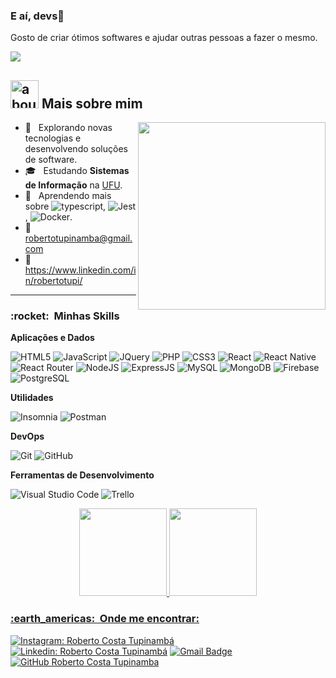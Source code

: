 ### E aí, devs👋

Gosto de criar ótimos softwares e ajudar outras pessoas a fazer o mesmo.

![](https://komarev.com/ghpvc/?username=RobertoCostaTupinamba&color=006bed)

## <img width="45" alt="about" src="https://raw.github.com/elizarov/elizarov/master/about.png"> Mais sobre mim

<img align="right" width="300" src="https://i2.wp.com/allhtaccess.info/wp-content/uploads/2018/03/programming.gif?fit=1281%2C716&ssl=1" />

- 🤔 &nbsp; Explorando novas tecnologias e desenvolvendo soluções de software.
- 🎓 &nbsp; Estudando **Sistemas de Informação** na <a href="https://ufu.br/">UFU</a>.
- 🌱 &nbsp; Aprendendo mais sobre ![typescript](https://img.shields.io/badge/-typescript-333333?style=flat&logo=typescript),  ![Jest](https://img.shields.io/badge/-Jest-333333?style=flat&logo=jest), ![Docker](https://img.shields.io/badge/-Docker-333333?style=flat&logo=docker).
- 📧 &nbsp; robertotupinamba@gmail.com
- 🔗 &nbsp; https://www.linkedin.com/in/robertotupi/
<!-- - 💼 &nbsp; Trabalhando como **ÁREA EM QUE VOCÊ TRABALHA** na <a href="LINK DA EMPRESA">EMPRESA</a> -->
<hr>
<h3> :rocket: &nbsp;Minhas Skills </h3>

**Aplicações e Dados**

  ![HTML5](https://img.shields.io/badge/-HTML5-333333?style=flat&logo=HTML5)
  ![JavaScript](https://img.shields.io/badge/-JavaScript-333333?style=flat&logo=javascript)
  ![JQuery](https://img.shields.io/badge/-JQuery-333333?style=flat&logo=jquery)
  ![PHP](https://img.shields.io/badge/-PHP-333333?style=flat&logo=php)
  ![CSS3](https://img.shields.io/badge/-CSS3-333333?style=flat&logo=CSS3&logoColor=1572B6)
  ![React](https://img.shields.io/badge/-React-333333?style=flat&logo=react)
  ![React Native](https://img.shields.io/badge/-React%20Native-333333?style=flat&logo=react)
  ![React Router](https://img.shields.io/badge/-React_Router-333333?style=flat&logo=react-router)
  ![NodeJS](https://img.shields.io/badge/-Node.js-333333?style=flat&logo=node.js)
  ![ExpressJS](https://img.shields.io/badge/-Express.js-333333?style=flat&logo=express)
  ![MySQL](https://img.shields.io/badge/-MySQL-333333?style=flat&logo=mysql)
  ![MongoDB](https://img.shields.io/badge/-MongoDB-333333?style=flat&logo=mongodb)
  ![Firebase](https://img.shields.io/badge/-Firebase-333333?style=flat&logo=firebase)
  ![PostgreSQL](https://img.shields.io/badge/-PostgreSQL-333333?style=flat&logo=postgresql)
  
**Utilidades**

  ![Insomnia](https://img.shields.io/badge/-Insomnia-333333?style=flat&logo=insomnia)
  ![Postman](https://img.shields.io/badge/-Postman-333333?style=flat&logo=postman)
  
  
**DevOps**

  ![Git](https://img.shields.io/badge/-Git-333333?style=flat&logo=git)
  ![GitHub](https://img.shields.io/badge/-GitHub-333333?style=flat&logo=github)
  
  **Ferramentas de Desenvolvimento**

  ![Visual Studio Code](https://img.shields.io/badge/-Visual%20Studio%20Code-333333?style=flat&logo=visual-studio-code&logoColor=007ACC)
  ![Trello](https://img.shields.io/badge/-Trello-333333?style=flat&logo=trello&logoColor=007ACC)

<div align="center">
  <a href="https://github.com/robertocostatupinamba/">
  <img height="140em" src="https://github-readme-stats.vercel.app/api/top-langs/?username=robertocostatupinamba&hide=c&layout=compact&theme=tokyonight"/>
  <img height="140em" src="https://github-readme-stats.vercel.app/api?username=robertocostatupinamba&theme=tokyonight&show_icons=true"/>
</div>


<h3> :earth_americas: &nbsp;Onde me encontrar: </h3> 


[![Instagram: Roberto Costa Tupinambá](https://img.shields.io/badge/-Instagram-%23E4405F?style=flat-square&logo=instagram&logoColor=white)](https://www.instagram.com/rctupi/)
[![Linkedin: Roberto Costa Tupinambá](https://img.shields.io/badge/-robertocostatupinamba-blue?style=flat-square&logo=Linkedin&logoColor=white&link=https://www.linkedin.com/in/robertotupi/)](https://www.linkedin.com/in/robertotupi/)
[![Gmail Badge](https://img.shields.io/badge/-robertotupinamba@gmail.com-006bed?style=flat-square&logo=Gmail&logoColor=white&link=mailto:robertotupinamba@gmail.com)](mailto:robertotupinamba@gmail.com)
[![GitHub Roberto Costa Tupinamba]( https://img.shields.io/github/followers/robertocostatupinamba?label=follow&style=social)](https://github.com/RobertoCostaTupinamba)
